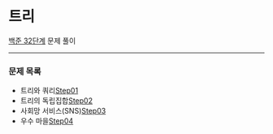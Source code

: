 # 트리
[백준 32단계](https://www.acmicpc.net/step/21) 문제 풀이

---

### 문제 목록

- 트리와 쿼리[Step01](https://github.com/StudyForCoding/BEAKJOON/tree/master/32_DynammicProgrammingInTree/Step01/README.md)
- 트리의 독립집합[Step02](https://github.com/StudyForCoding/BEAKJOON/tree/master/32_DynammicProgrammingInTree/Step02/README.md)
- 사회망 서비스(SNS)[Step03](https://github.com/StudyForCoding/BEAKJOON/tree/master/32_DynammicProgrammingInTree/Step03/README.md)
- 우수 마을[Step04](https://github.com/StudyForCoding/BEAKJOON/tree/master/32_DynammicProgrammingInTree/Step04/README.md)

